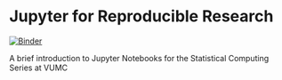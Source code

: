 # Jupyter for Reproducible Research

[![Binder](https://mybinder.org/badge.svg)](https://mybinder.org/v2/gh/fonnesbeck/jupyter_for_reproducible_research/master?filepath=IPython%20and%20Jupyter.ipynb)

A brief introduction to Jupyter Notebooks for the Statistical Computing Series at VUMC
